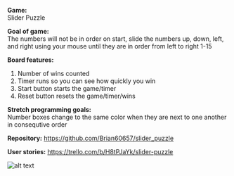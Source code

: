 **Game:** </br>
Slider Puzzle


**Goal of game:** </br>
The numbers will not be in order on start, slide the numbers up, down, left, and right using your mouse until they are in order from left to right 1-15


**Board features:** </br>
1.  Number of wins counted </br>
2.  Timer runs so you can see how quickly you win </br>
3.  Start button starts the game/timer </br>
4.  Reset button resets the game/timer/wins </br>


**Stretch programming goals:** </br>
Number boxes change to the same color when they are next to one another in consequtive order


**Repository:**
https://github.com/Brian60657/slider_puzzle


**User stories:**
https://trello.com/b/H8tPJaYk/slider-puzzle

![alt text](https://github.com/Brian60657/slider_puzzle/blob/master/assets/wireframe.jpg)
